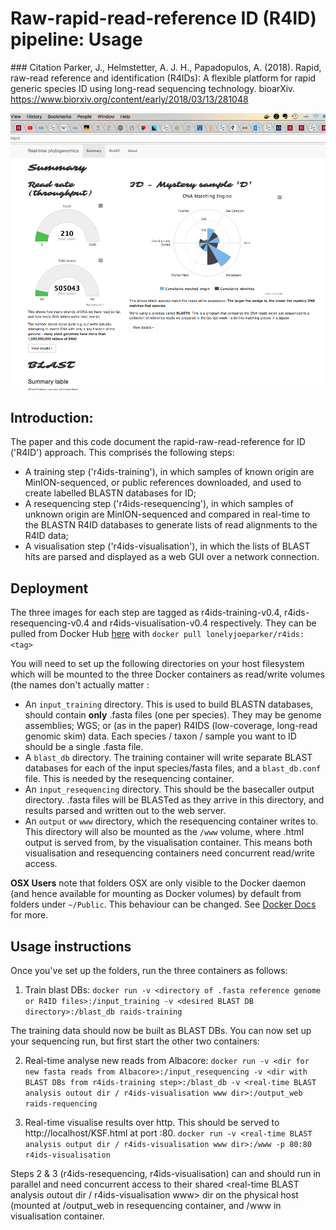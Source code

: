 # Raw-rapid-read-reference ID (R4ID) pipeline: Usage

### Citation
Parker, J., Helmstetter, A. J. H., Papadopulos, A. (2018). Rapid, raw-read reference and identification (R4IDs): A flexible platform for rapid generic species ID using long-read sequencing technology. bioarXiv. https://www.biorxiv.org/content/early/2018/03/13/281048

![Screenshot of visualisation container UI](screenshot.png)

## Introduction:
The paper and this code document the rapid-raw-read-reference for ID ('R4ID') approach. This comprises the following steps:

- A training step ('r4ids-training'), in which samples of known origin are MinION-sequenced, or public references downloaded, and used to create labelled BLASTN databases for ID;
- A resequencing step ('r4ids-resequencing'), in which samples of unknown origin are MinION-sequenced and compared in real-time to the BLASTN R4ID databases to generate lists of read alignments to the R4ID data;
- A visualisation step ('r4ids-visualisation'), in which the lists of BLAST hits are parsed and displayed as a web GUI over a network connection.

## Deployment
The three images for each step are tagged as r4ids-training-v0.4, r4ids-resequencing-v0.4 and r4ids-visualisation-v0.4 respectively.
They can be pulled from Docker Hub [here](https://hub.docker.com/r/lonelyjoeparker/r4ids/) with `docker pull lonelyjoeparker/r4ids:<tag>`

You will need to set up the following directories on your host filesystem which will be mounted to the three Docker containers as read/write volumes (the names don't actually matter :

 - An `input_training` directory. This is used to build BLASTN databases, should contain **only** .fasta files (one per species). They may be genome assemblies; WGS; or (as in the paper) R4IDS (low-coverage, long-read genomic skim) data. Each species / taxon / sample you want to ID should be a single .fasta file.
 - A `blast_db` directory. The training container will write separate BLAST databases for each of the input species/fasta files, and a `blast_db.conf` file. This is needed by the resequencing container.
 - An `input_resequencing` directory. This should be the basecaller output directory. .fasta files will be BLASTed as they arrive in this directory, and results parsed and written out to the web server.
 - An `output` or `www` directory, which the resequencing container writes to. This directory will also be mounted as the `/www` volume, where .html output is served from, by the visualisation container. This means both visualisation and resequencing containers need concurrent read/write access.

**OSX Users** note that folders OSX are only visible to the Docker daemon (and hence available for mounting as Docker volumes)  by default from folders under `~/Public`.  This behaviour can be changed. See [Docker Docs](https://docs.docker.com/docker-for-mac/osxfs/) for more.


## Usage instructions
Once you've set up the folders, run the three containers as follows:

 1) Train blast DBs:
`docker run -v <directory of .fasta reference genome or R4ID files>:/input_training -v <desired BLAST DB directory>:/blast_db raids-training`

The training data should now be built as BLAST DBs. You can now set up your sequencing run, but first start the other two containers:

 2) Real-time analyse new reads from Albacore:
`docker run -v <dir for new fasta reads from Albacore>:/input_resequencing -v <dir with BLAST DBs from r4ids-training step>:/blast_db -v <real-time BLAST analysis outout dir / r4ids-visualisation www dir>:/output_web raids-requencing`

 3) Real-time visualise results over http. This should be served to http://localhost/KSF.html at port :80.
`docker run -v <real-time BLAST analysis output dir / r4ids-visualisation www dir>:/www -p 80:80 r4ids-visualisation`

Steps 2 & 3 (r4ids-resequencing, r4ids-visualisation) can and should run in parallel and need concurrent access to their shared <real-time BLAST analysis outout dir / r4ids-visualisation www> dir on the physical host (mounted at /output_web in resequencing container, and /www in visualisation container.